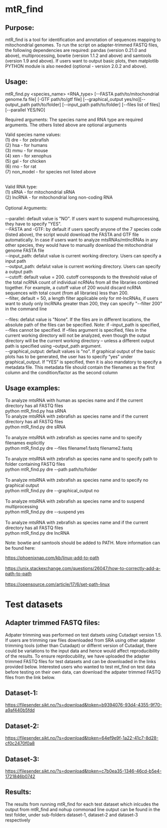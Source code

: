 # mtR_find
## Purpose:

mtR_find is a tool for identification and annotation of sequences mapping to mitochondrial genomes. To run the script on adapter-trimmed FASTQ files, the following dependencies are required: pandas (version 0.21.0 and above), multiprocessing, bowtie (version 1.1.2 and above) and samtools (version 1.9 and above). If users want to output basic plots, then matplotlib PYTHON module is also needed (optional - version 2.0.2 and above). 

## Usage:

mtR_find.py <species_name> <RNA_type> [--FASTA path/to/mitochondrial genome.fa file] [-GTF path/to/gtf file] [--graphical_output yes/no][--output_path path/to/folder] [--input_path path/to/folder] [--files list of files] [--parallel YES/NO] 

Required arguments: The species name and RNA type are required arguments. The others listed above are optional arguments

Valid species name values:<br />
(1) dre - for zebrafish <br />
(2) hsa - for humans <br />
(3) mmu - for mouse <br />
(4) xen - for xenophus <br />
(5) gal - for chicken <br />
(6) rno - for rat <br />
(7) non_model - for species not listed above <br />

<br />
Valid RNA type: <br />
(1) sRNA - for mitochondrial sRNA <br />
(2) lncRNA - for mitochondrial long non-coding RNA <br />
<br />
Optional Arguments:<br />
<br />
--parallel:  default value is "NO". If users want to suspend multuprocessing, they have to specify "YES".<br />
--FASTA and -GTF: by default if users specify anyone of the 7 species code (listed above), the script would download the FASTA and GTF file automatically. In case if users want to analyze mtsRNAs/mtlncRNAs in any other species, they would have to manually download the mitochondrial genome FASTA file
<br />
--input_path: defalut value is current working directory. Users can specify a input path <br />
--output_path: defalut value is current working directory. Users can specify a output path <br />
--cutoff: default value = 200. cutoff corresponds to the threshold value of the total ncRNA count of individual ncRNAs from all the libraries combined together. For example, a cutoff value of 200 would discard ncRNA sequences with total count (from all libraries) less than 200.<br />
--filter, default = 50, a length filter applicable only for mt-lncRNAs, if users want to study only lncRNAs greater than 200, they can specify "--filter 200" in the command line<br />
<br />
--files: defalut value is "None". If the files are in different locations, the absolute path of the files can be
specified. Note: if –input_path is specified, --files cannot be specified. If –files
argument is specified, files in the current working directory will not be analyzed,
even though the output directory will be the current working directory – unless a
different output path is specified using –output_path argument. <br />
--graphical_output: default values is "no". If graphical output of the basic plots has to be generated, the user has to specify “yes” under graphical_output. If "YES" is specified, then it is also mandatory to specify a metadata file. This metadata file should contain the filenames as the first column and the condition/factor as the second column <br />

## Usage examples:
To analyze mtsRNA with human as species name and if the current directory has all FASTQ files <br />
python mtR_find.py hsa sRNA <br />
To analyze mtsRNA with zebrafish as species name and if the current directory has all FASTQ files <br />
python mtR_find.py dre sRNA <br />
<br />
To analyze mtsRNA with zebrafish as species name and to specify filenames explicitly <br />
python mtR_find.py dre --files filename1.fastq filename2.fastq <br />
<br />
To analyze mtsRNA with zebrafish as species name and to specify path to folder containing FASTQ files <br />
python mtR_find.py dre --path path/to/folder <br />
<br />
To analyze mtsRNA with zebrafish as species name and to specify no graphical output <br />
python mtR_find.py dre --graphical_output no <br />
<br />
To analyze mtsRNA with zebrafish as species name and to suspend multiprocessing <br />
python mtR_find.py dre --suspend yes  <br />
<br />
To analyze mtsRNA with zebrafish as species name and if the current directory has all FASTQ files <br />
python mtR_find.py dre lncRNA  <br />

Note: bowtie and samtools should be added to PATH. More information can be found here:<br />

https://phoenixnap.com/kb/linux-add-to-path <br />
<br />
https://unix.stackexchange.com/questions/26047/how-to-correctly-add-a-path-to-path <br />
<br />
https://opensource.com/article/17/6/set-path-linux <br />

# Test datasets
## Adapter trimmed FASTQ files:

Adpater trimming was performed on test datsets using Cutadapt version 1.5. If users are trimming raw files downloaded from SRA using other adpater trimming tools (other than Cutadapt) or differnt version of Cutadapt, there could be variations to the input data and hence would affect reproducibility of the results. To ensure reprdocubility, we have uploaded the adapter trimmed FASTQ files for test datasets and can be downloaded in the links provided below. Interested users who wanted to test mt_find on test data before testing on their own data, can download the adpater trimmed FASTQ files from the link below.  

## Dataset-1:
https://filesender.sikt.no/?s=download&token=b9394076-93d4-4355-9f70-a9af440b5fdd
## Dataset-2:
https://filesender.sikt.no/?s=download&token=64ef9e9f-1a22-41c7-8d28-cf0c2470f0a8
## Dataset-3:
https://filesender.sikt.no/?s=download&token=c7b0ea35-1346-46cd-b5e4-1721846b0742

## Results:

The results from running mtR_find for each test dataset which inlcudes the output from mtR_find and nohup commonad line output can be found in the test folder, under sub-folders dataset-1, dataset-2 and dataset-3 respectively
